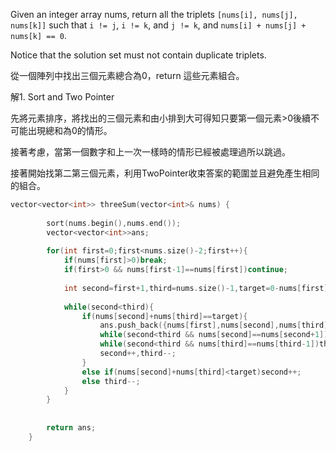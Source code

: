 Given an integer array nums, return all the triplets `[nums[i], nums[j], nums[k]]` such that `i != j`, `i != k`, and `j != k`, and `nums[i] + nums[j] + nums[k] == 0`.

Notice that the solution set must not contain duplicate triplets.

從一個陣列中找出三個元素總合為0，return 這些元素組合。

解1. Sort and Two Pointer

先將元素排序，將找出的三個元素和由小排到大可得知只要第一個元素>0後續不可能出現總和為0的情形。

接著考慮，當第一個數字和上一次一樣時的情形已經被處理過所以跳過。

接著開始找第二第三個元素，利用TwoPointer收束答案的範圍並且避免產生相同的組合。

```cpp
vector<vector<int>> threeSum(vector<int>& nums) {
        
        sort(nums.begin(),nums.end());
        vector<vector<int>>ans;
        
        for(int first=0;first<nums.size()-2;first++){
            if(nums[first]>0)break;
            if(first>0 && nums[first-1]==nums[first])continue;
            
            int second=first+1,third=nums.size()-1,target=0-nums[first];
            
            while(second<third){
                if(nums[second]+nums[third]==target){
                    ans.push_back({nums[first],nums[second],nums[third]});
                    while(second<third && nums[second]==nums[second+1])second++;
                    while(second<third && nums[third]==nums[third-1])third--;
                    second++,third--;
                }
                else if(nums[second]+nums[third]<target)second++;
                else third--;
            }
        }
        
        
        return ans;
    }
```


